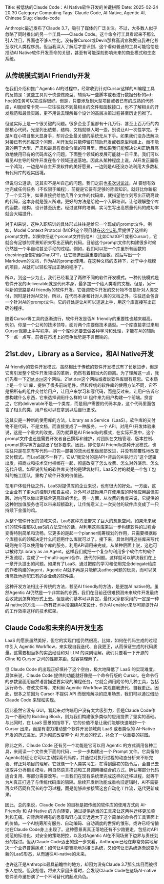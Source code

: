 Title: 被低估的Claude Code：AI Native软件开发的关键拼图
Date: 2025-02-24 20:30
Category: Computing
Tags: Claude Code, AI Native, Agentic AI, Chinese
Slug: claude-code

Anthropic最近发布了Claude 3.7，吸引了媒体的广泛关注。不过，大多数人似乎忽略了同时推出的另一个工具——Claude Code。这个命令行工具看起来不那么引人注目，界面也不够人性化，没有像Cursor或Devin那样高调宣称要自我进化甚至取代人类程序员。但当我深入了解后才意识到，这个看似普通的工具可能恰恰是推动AI Native软件开发革命的关键，甚至有可能深刻影响未来的商业模式和生态系统。

## 从传统模式到AI Friendly开发

在我们介绍和推广Agentic AI的过程中，经常收到针对Cursor这样的AI编程工具的反馈是：这些工具对于快速做原型、辅助写一些脚本或者进行数据分析的ad-hoc的任务可以完成得很好。但是，只要涉及到大型项目或者已有的成熟的代码库，AI就经常卡壳——它往往找不到最相关的文件和函数接口，也不了解相关的开发规范和最佳实践，更不用说去理解每个设计的高层决策过程甚至历史包袱了。

但这实际上是一个很关键的问题。很多企业手里都有十几万行、甚至上百万行的内部核心代码，光是列出依赖、结构、文档就够人喝一壶，别说让AI一次性学完。于是AI在小项目里大显身手，却对企业最关键的系统无从下手。如果我们没办法解决对接已有代码库这个问题，AI开发就只能停留在辅助开发或者原型构建上，而不能真的用于大型、严肃和最具有商业价值的项目里。而如果我们能解决让AI正确且高效地使用已有的代码库这个问题，下面整个领域的发展可能就一日千里。我们可以看见AI主导的软件开发在各个领域迅速落地。因此从某种程度上说，AI开发正面临一个鸿沟，一边是AI自主开发软件的美好愿景，一边则是AI还没办法利用大多数私有代码库的现实困境。

但说句公道话，这其实不是AI自己的问题。我们之前也[多次讨论过](https://yage.ai/prompt-engineering-guide.html)，AI 要想有效地完成任何任务（不仅限于编程），前提是它要有足够的背景知识。就好比你新招了一个实习生，如果直接扔给他几百个文件的代码库，就指望他立刻写出正确高效的代码，这本身就是强人所难。更好的方法是给他一个入职培训，让他理解整个库的函数，结构，设计甚至历史。经过这样的培训，实习生写出高质量代码的成功率就会大幅提升。

对于AI来说，这种入职培训的具体形式往往是给它一个现成的prompt文件。例如，Model Context Protocol (MCP)这个项目就在[这个URL](https://modelcontextprotocol.io/llms-full.txt)里提供了这样的prompt文件。如果你把这个prompt文件扔给AI（比如ChatGPT或者Cursor），它就会有足够的背景知识来写出正确的代码。目前这个prompt文件的构建很多时候仍然是一个半自动甚至手动的过程。例如，我们可以把一个库里所有函数的docstring全部扔给ChatGPT，让它筛选出最重要的函数，然后写出一个Markdown的文档，作为AI的prompt使用。在这种文档的支持下，对于中小规模的项目，AI就可以轻松写出正确的程序了。

所以，到这一步为止，我们已经看见了两种不同的软件开发模式。一种传统模式是软件开发的deliverable就是代码本身，最多加一个给人类看的文档。但是，另一种新的思路是AI friendly的软件开发。它强调软件开发的交付物不仅是针对人类交付，同时是针对AI交付。所以，在代码本身和针对人类的文档之外，往往还会包含一个针对AI的prompt文件。它的好处是让AI可以迅速上手，用这个库直接写出正确的程序。

随着Cursor等工具的逐渐流行，软件开发是否AI friendly的重要性也越来越高。例如，你是一个公司的技术领导，面对两个库要做技术选型。一个库直接拿过来用Cursor就能上手写程序，另一个库你还要去做各种学习和处理，才能在AI的辅助下一点一点写。前者在市场上的竞争优势是不言而喻的。

## 21st.dev，Library as a Service，和AI Native开发

AI friendly的软件开发模式，虽然相比于传统的软件开发模式有了长足进步，但是它离引发整个软件开发领域的革新，仍然有着相当大的距离。为了理解这一点，我们先看一下[21st.dev](https://21st.dev/)这个网站。21st.dev这个网站或者说软件库很有意思。它本质上是一个 UI 库，提供了很多前端组件。但和传统的软件库的使用方法不同，它不是把所有的组件交付给用户，让用户来学习和写代码，而是反过来，让用户告诉它想构建什么东西，它来选择调用什么样的 UI 组件来为用户构建一个前端。换言之，它的deliverable不是一个类库，而是用户需要的代码本身，这个代码里面包含了相关的类，用户也可以在拿到以后自行更改。

这其实是一种新的使用库的方法，Library as a Service（LaaS）。软件库的交付物不是代码，不是文档，而直接变成了一种服务，一个 API。对用户/开发体验来说，这是一个重大的改变。因为就算是AI Friendly的模式，在实际开发中，这个prompt文件也还是需要开发者自己撰写和维护，对团队在文档管理、版本控制、prompt撰写等方面提出了很多要求。因此，即使是AI Friendly这种开发模式，也往往只是在原有写代码—打包—部署的流水线里做局部改进，并没有颠覆性地改变交付模式。而LaaS就不一样了，它从“我交付的是API+背后的AI执行力”这个逻辑出发，把商业和技术交付捆绑在一起，彻底改变了怎么收费、怎么对外演示、怎么迭代升级。如果说传统的软件库交付的是建筑材料，LaaS交付的就是一个包工包料的施工团队，重构了软件开发的价值链。

在用户体验升级之外，LaaS对提供库的企业来说，也有很大的好处。一方面，这让企业有了更大的控制力和自主权，对外可以鼓励用户在使用库的时候应用最佳实践，对内可以做出更综合更高效的优化。另一方面，从收费的角度来说，它提供的这种附加值服务也可以带来超额盈利，让传统意义上一次交付的软件库变成了一只持续下金蛋的鸡。

从整个软件开发的领域来说，LaaS这种方法带来了巨大的想象空间。如果未来我们的软件库都以LaaS的方法交付的话，AI利用这些库来进一步构建软件的过程会变得特别简单和流畅。它更多的是起一个planner统筹规划的作用，只需要根据每个库擅长的领域决定什么问题用什么库就可以了。接下来，具体利用这些库来写代码则完全可以使用每个库的服务，利用API调用来完成。从某种层面上说，这也可以被称为Library as an Agent。这样我们就把一个复杂的利用多个软件库的软件开发流程，变成了一个multi-agent合作、迭代的问题。这样就可以解决我们在上一章开头提出的问题。如果有了LaaS，通过把库的学习和使用完全delegate给库的作者构建的agent，Agentic AI就不再是只能解决adhoc问题的玩具，而可以灵活高效地适配已有的企业级的软件库。

这种开发方法相比于传统的方法，甚至AI friendly的方法，是更加AI native的。虽然Agentic AI仍然是一个非常新的东西，我们在目前还很难预测未来软件开发最终会收敛到怎样的形式上去。但是我们基本可以肯定，最终大家都采用的一定是一种AI native的方法——所有技术手段围绕AI来设计，作为AI enabler来尽可能提升AI的工作效率这样的技术框架。

## Claude Code和未来的AI开发生态

LaaS 的愿景虽然美好，但它的实现门槛仍然很高。比如，如何在代码生成的过程中引入 Agentic Workflow，来实现自我迭代、自我更正，从而保证生成的代码质量。这需要相当多的实战经验和对 LLM 的深刻理解。我们只要看一下开源的 Cline 和 Cursor 之间的性能差距，就容易理解了。

但 Claude Code 的出现正好填补了这个空白，极大地降低了 LaaS 的实现难度。具体来说，Claude Code 提供的功能就好像是一个命令行版的 Cursor。在命令行的参数里面用自然语言描述要实现的编程任务，它就会调用附带的几种工具，包括运行命令、修改文件等，来利用 Agentic Workflow 实现自我迭代、自我更正。因此，很多之前因为 Cursor 不提供 API 而很难解决的应用场景，我们可以通过借助 Claude Code 来轻松实现。

因此虽然它没有 GUI，看起来对终端用户没有太大吸引力，但是Claude Code作为一个基础的 Building Block，则为我们构建很多类似的应用提供了坚实的基础。与此同时，在 LaaS 愿景的指导下，它的价值不是让我们能够快速地抄一个 Cursor 出来，而是有潜力推动整个软件开发领域向 LaaS 或者类似的 AI-Native 开发的范式进发。这为彻底改变整个 AI 开发的模式，补全了一块重要的拼图。

除此之外，Claude Code 还有另一个功能是它可以用 Agentic 的方式调用各种工具，来阅读一个文件夹下面的代码，一步一步构建出一个 Prompt 文件。它具备的Agentic特征让它可以主动探索代码库，并通过对执行过程的动态分析来不断完善、修正对项目的理解。它就像一个人类实习生，在得到最初的指令后，会自己去读取并分析相关模块，用自然语言描述和工具调用相结合的方式，确认哪部分代码适合复用、哪部分需要改写。一旦我们在现有系统里完成这样的迁移过程，就等于为AI真正打通了与传统代码库的阻隔。后续开发新功能或重构旧逻辑时，AI不需要再次经历同样冗长的学习过程，而是能够直接接管这套自动化工作流，迭代更新成果。

因此，总的来说，Claude Code 的目标是把传统的软件库的使用方式向 AI-Friendly 和 AI-Native 的方向转变，通过提供适当的工具来让这两种迁移更加顺利和无痛。它背后所拥有的愿景和野心其实远远大于这个简单的命令行工具表面上的价值。一个AI统筹所有服务、自动编码、自动调度的世界的雏形，或许已经悄悄地在Claude Code身上出现了。这种愿景离真正落地还有不少路要走，包括对API规范的标准化、对安全的策略把控，以及对Agentic AI在不同场景下边界与责任划分的探讨。但从Claude Code迈出的这一步来看，Anthropic已经在非常务实地解决一个业界普遍痛点：如何让AI更智能地对接旧系统，又如何让旧系统逐渐蜕变为新的LaaS形态，从而通往AI-native的未来。

也许这正是Anthropic最具前瞻性的地方，却因为没有Claude 3.7那么炫目而被很多人忽视。但我相信，将来大家回头看时，会发现Claude Code在这场AI-native软件革命里扮演了一个不可替代的起点角色。

<script async data-uid="65448d4615" src="https://yage.kit.com/65448d4615/index.js"></script>